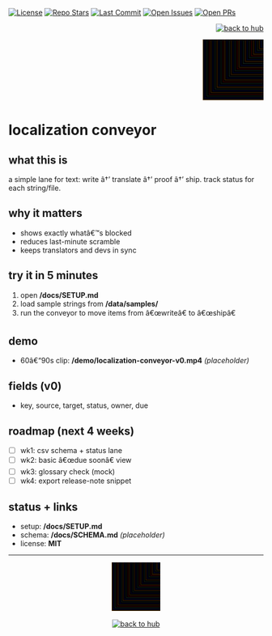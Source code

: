 ﻿<!-- LS BADGES START -->
<p align="left">
  <a href="https://github.com/ludus-scrinium/localization-conveyor/blob/main/LICENSE"><img alt="License" src="https://img.shields.io/github/license/ludus-scrinium/localization-conveyor"></a>
  <a href="https://github.com/ludus-scrinium/localization-conveyor"><img alt="Repo Stars" src="https://img.shields.io/github/stars/ludus-scrinium/localization-conveyor"></a>
  <a href="https://github.com/ludus-scrinium/localization-conveyor/commits/main"><img alt="Last Commit" src="https://img.shields.io/github/last-commit/ludus-scrinium/localization-conveyor"></a>
  <a href="https://github.com/ludus-scrinium/localization-conveyor/issues"><img alt="Open Issues" src="https://img.shields.io/github/issues/ludus-scrinium/localization-conveyor"></a>
  <a href="https://github.com/ludus-scrinium/localization-conveyor/pulls"><img alt="Open PRs" src="https://img.shields.io/github/issues-pr/ludus-scrinium/localization-conveyor"></a>
</p>
<!-- LS BADGES END -->
<p align="right">
  <a href="https://github.com/ludus-scrinium/ludus-scrinium-hub">
    <img src="https://img.shields.io/badge/â†%20back%20to%20hub-111?style=for-the-badge" alt="back to hub">
  </a>
</p>

<p align="right">
  <img src="./docs/heropfp.png" alt="localization conveyor" width="120">
</p>

# localization conveyor

## what this is
a simple lane for text: write â†’ translate â†’ proof â†’ ship. track status for each string/file.

## why it matters
- shows exactly whatâ€™s blocked
- reduces last-minute scramble
- keeps translators and devs in sync

## try it in 5 minutes
1) open **/docs/SETUP.md**  
2) load sample strings from **/data/samples/**  
3) run the conveyor to move items from â€œwriteâ€ to â€œshipâ€

## demo
- 60â€“90s clip: **/demo/localization-conveyor-v0.mp4** *(placeholder)*

## fields (v0)
- key, source, target, status, owner, due

## roadmap (next 4 weeks)
- [ ] wk1: csv schema + status lane
- [ ] wk2: basic â€œdue soonâ€ view
- [ ] wk3: glossary check (mock)
- [ ] wk4: export release-note snippet

## status + links
- setup: **/docs/SETUP.md**
- schema: **/docs/SCHEMA.md** *(placeholder)*
- license: **MIT**

---

<p align="center">
  <img src="./docs/heropfp.png" alt="localization conveyor" width="96">
</p>

<p align="center">
  <a href="https://github.com/ludus-scrinium/ludus-scrinium-hub">
    <img src="https://img.shields.io/badge/â†%20back%20to%20hub-111?style=for-the-badge" alt="back to hub">
  </a>
</p>


